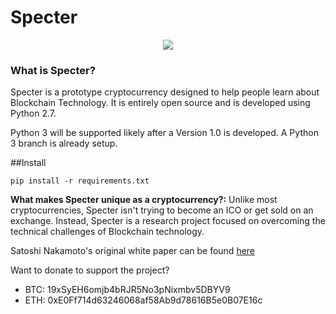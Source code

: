 # Specter
<p align="center">
  <img src=https://github.com/frichetten/specter/raw/master/specter.png />
</p>

### What is Specter?
Specter is a prototype cryptocurrency designed to help people learn about Blockchain Technology. It is entirely open source and is developed using Python 2.7.

Python 3 will be supported likely after a Version 1.0 is developed. A Python 3 branch is already setup.

##Install  

`pip install -r requirements.txt`  

**What makes Specter unique as a cryptocurrency?:** Unlike most cryptocurrencies, Specter isn't trying to become an ICO or get sold on an exchange. Instead, Specter is a research project focused on overcoming the technical challenges of Blockchain technology.

Satoshi Nakamoto's original white paper can be found [here](https://bitcoin.org/bitcoin.pdf)

Want to donate to support the project? 
* BTC: 19xSyEH6omjb4bRJR5No3pNixmbv5DBYV9
* ETH: 0xE0Ff714d63246068af58Ab9d78616B5e0B07E16c
